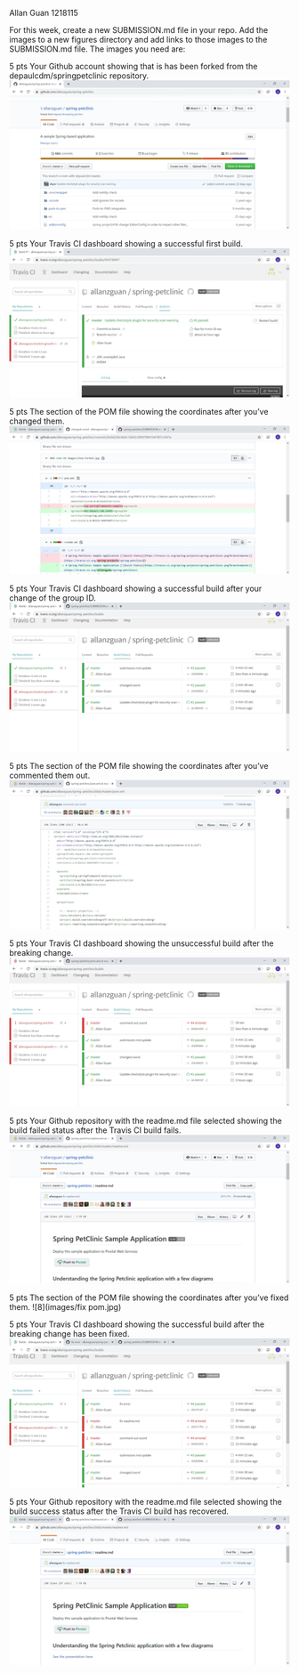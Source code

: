 Allan Guan
1218115

For this week, create a new SUBMISSION.md file in your repo. Add the images to a new figures
directory and add links to those images to the SUBMISSION.md file. The images you need are:

5 pts Your Github account showing that is has been forked from the depaulcdm/springpetclinic repository.
![1](images/show-forked.jpg)

5 pts Your Travis CI dashboard showing a successful first build.
![2](images/first-build.jpg)

5 pts The section of the POM file showing the coordinates after you’ve changed them.
![3](images/change-coord.jpg)

5 pts Your Travis CI dashboard showing a successful build after your change of the group
ID.
![4](images/second-build.jpg)

5 pts The section of the POM file showing the coordinates after you’ve commented them
out.
![5](images/comment-out-coord.jpg)

5 pts Your Travis CI dashboard showing the unsuccessful build after the breaking change.
![6](images/build-error.jpg)

5 pts Your Github repository with the readme.md file selected showing the build failed
status after the Travis CI build fails.
![7](images/github-error.jpg)

5 pts The section of the POM file showing the coordinates after you’ve fixed them.
![8](images/fix pom.jpg)

5 pts Your Travis CI dashboard showing the successful build after the breaking change has
been fixed.
![9](images/build-after-fix.jpg)

5 pts Your Github repository with the readme.md file selected showing the build success
status after the Travis CI build has recovered.
![10](images/build-pass-after-fix.jpg)
